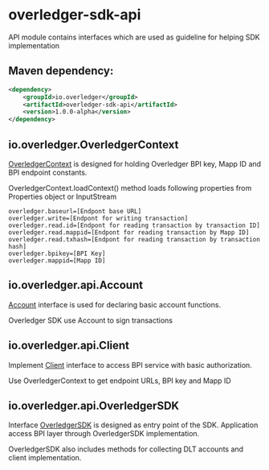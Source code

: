 # overledger-sdk-api

API module contains interfaces which are used as guideline for helping SDK implementation

## Maven dependency:

```xml
<dependency>
    <groupId>io.overledger</groupId>
    <artifactId>overledger-sdk-api</artifactId>
    <version>1.0.0-alpha</version>
</dependency>
```

## io.overledger.OverledgerContext

[OverledgerContext](./src/io/overledger/OverledgerContext.java) is designed for holding Overledger BPI key, Mapp ID and BPI endpoint constants.

OverledgerContext.loadContext() method loads following properties from Properties object or InputStream

```
overledger.baseurl=[Endpont base URL]
overledger.write=[Endpont for writing transaction]
overledger.read.id=[Endpont for reading transaction by transaction ID]
overledger.read.mappid=[Endpont for reading transaction by Mapp ID]
overledger.read.txhash=[Endpont for reading transaction by transaction hash]
overledger.bpikey=[BPI Key]
overledger.mappid=[Mapp ID]
```

## io.overledger.api.Account

[Account](./src/io/overledger/api/Account.java) interface is used for declaring basic account functions.

Overledger SDK use Account to sign transactions

## io.overledger.api.Client

Implement [Client](./src/io/overledger/api/Client.java) interface to access BPI service with basic authorization.

Use OverledgerContext to get endpoint URLs, BPI key and Mapp ID

## io.overledger.api.OverledgerSDK

Interface [OverledgerSDK](./src/io/overledger/api/OverledgerSDK.java) is designed as entry point of the SDK.
Application access BPI layer through OverledgerSDK implementation.

OverledgerSDK also includes methods for collecting DLT accounts and client implementation. 
